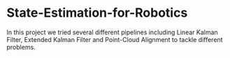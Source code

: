 # State-Estimation-for-Robotics
In this project we tried several different pipelines including Linear Kalman Filter, Extended Kalman Filter and Point-Cloud Alignment to tackle different problems.
